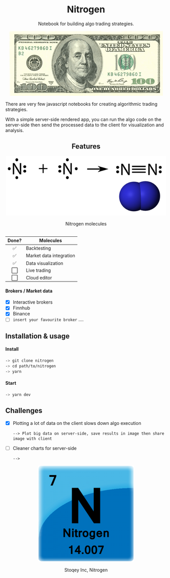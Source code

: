 <h1 align="center">Nitrogen</h1>
<p align="center">Notebook for building algo trading strategies.</p>


<p align="center">
<img src="./docs/dollarbill.gif"></img> 
</p>



There are very few javascript notebooks for creating algorithmic trading strategies.


With a simple server-side rendered app, you can run the algo code on the server-side then send the processed data to the client for visualization and analysis.


<h2 align="center">Features</h2>

<p align="center">
<img src="./docs/nitrogen-form.png"></img> 
</p>

<div align="center">Nitrogen molecules</div>

<br/>

| Done? | Molecules               |
| :---: | ----------------------- |
|   ✅   | Backtesting             |
|   ✅   | Market data integration |
|   ✅   | Data visualization      |
|   ⬜️   | Live trading            |
|   ⬜️   | Cloud editor            |


#### Brokers / Market data
- [x] Interactive brokers
- [x] Finnhub
- [x] Binance
- [ ] `insert your favourite broker` ....

## Installation & usage

#### Install
```bash
-> git clone nitrogen
-> cd path/to/nitrogen
-> yarn  
```

#### Start
```bash
-> yarn dev
```


## Challenges
- [x] Plotting a lot of data on the client slows down algo execution
  ```
  --> Plot big data on server-side, save results in image then share image with client
  ```
- [ ] Cleaner charts for server-side
  ```
  -->
  ```

<p align="center">
<img src="./docs/nitrogen.png"></img> 
</p>
<p align="center">Stoqey Inc, Nitrogen</p>




  
